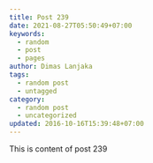 ```yaml
---
title: Post 239
date: 2021-08-27T05:50:49+07:00
keywords:
  - random
  - post
  - pages
author: Dimas Lanjaka
tags:
  - random post
  - untagged
category:
  - random post
  - uncategorized
updated: 2016-10-16T15:39:48+07:00
---
```

This is content of post 239